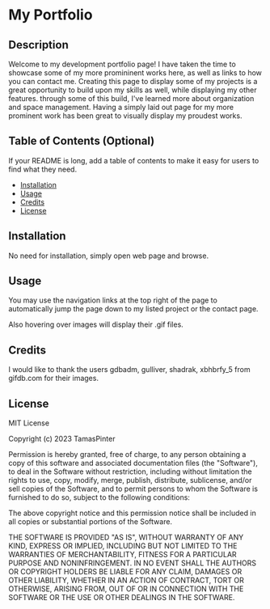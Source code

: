 # My Portfolio

## Description

Welcome to my development portfolio page! I have taken the time to showcase some of my more promininent works
here, as well as links to how you can contact me. Creating this page to display some of my projects is a great
opportunity to build upon my skills as well, while displaying my other features. through some of this build, 
I've learned more about organization and space management. Having a simply laid out page for my more prominent work
has been great to visually display my proudest works.


## Table of Contents (Optional)

If your README is long, add a table of contents to make it easy for users to find what they need.

- [Installation](#installation)
- [Usage](#usage)
- [Credits](#credits)
- [License](#license)

## Installation

No need for installation, simply open web page and browse.

## Usage

You may use the navigation links at the top right of the page to automatically jump
the page down to my listed project or the contact page.

Also hovering over images will display their .gif files.

## Credits

I would like to thank the users gdbadm, gulliver, shadrak, xbhbrfy_5 from gifdb.com 
for their images.

## License

MIT License

Copyright (c) 2023 TamasPinter

Permission is hereby granted, free of charge, to any person obtaining a copy
of this software and associated documentation files (the "Software"), to deal
in the Software without restriction, including without limitation the rights
to use, copy, modify, merge, publish, distribute, sublicense, and/or sell
copies of the Software, and to permit persons to whom the Software is
furnished to do so, subject to the following conditions:

The above copyright notice and this permission notice shall be included in all
copies or substantial portions of the Software.

THE SOFTWARE IS PROVIDED "AS IS", WITHOUT WARRANTY OF ANY KIND, EXPRESS OR
IMPLIED, INCLUDING BUT NOT LIMITED TO THE WARRANTIES OF MERCHANTABILITY,
FITNESS FOR A PARTICULAR PURPOSE AND NONINFRINGEMENT. IN NO EVENT SHALL THE
AUTHORS OR COPYRIGHT HOLDERS BE LIABLE FOR ANY CLAIM, DAMAGES OR OTHER
LIABILITY, WHETHER IN AN ACTION OF CONTRACT, TORT OR OTHERWISE, ARISING FROM,
OUT OF OR IN CONNECTION WITH THE SOFTWARE OR THE USE OR OTHER DEALINGS IN THE
SOFTWARE.



